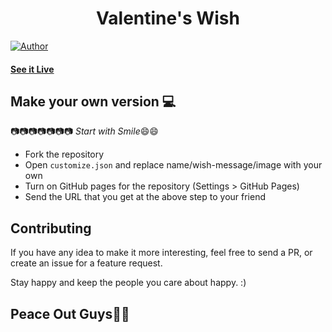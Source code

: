 <h1 align="center">
    Valentine's Wish
</h1>

[![Author](https://img.shields.io/badge/author-DhrubDubey-green)](https://github.com/dhrub-dubey)


#### [See it Live](https://dhrub-dubey.github.io/Valentine_Wish/)

## Make your own version :computer:

:camera::camera::camera::camera::camera::camera::camera:
*Start with Smile*:smile::smile:

* Fork the repository
* Open `customize.json` and replace name/wish-message/image with your own
* Turn on GitHub pages for the repository (Settings > GitHub Pages)
* Send the URL that you get at the above step to your friend


## Contributing

If you have any idea to make it more interesting, feel free to send a PR, or create an issue for a feature request.

Stay happy and keep the people you care about happy. :)

## Peace Out Guys✌🏼
